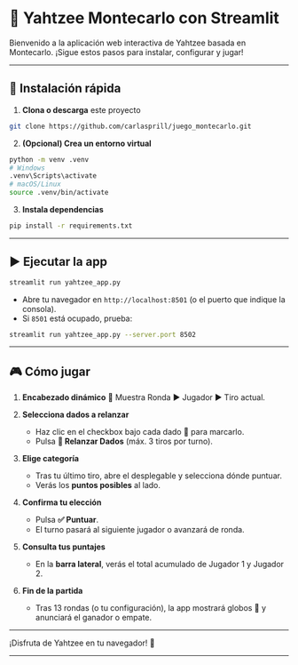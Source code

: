 # 🎲 Yahtzee Montecarlo con Streamlit

Bienvenido a la aplicación web interactiva de Yahtzee basada en Montecarlo. ¡Sigue estos pasos para instalar, configurar y jugar!

---

## 🚀 Instalación rápida

1. **Clona o descarga** este proyecto  
```bash
git clone https://github.com/carlasprill/juego_montecarlo.git
```

2. **(Opcional) Crea un entorno virtual**

```bash
python -m venv .venv
# Windows
.venv\Scripts\activate
# macOS/Linux
source .venv/bin/activate
```

3. **Instala dependencias**

```bash
pip install -r requirements.txt
```

---

## ▶️ Ejecutar la app

```bash
streamlit run yahtzee_app.py
```

* Abre tu navegador en `http://localhost:8501` (o el puerto que indique la consola).
* Si `8501` está ocupado, prueba:

```bash
streamlit run yahtzee_app.py --server.port 8502
```

---

## 🎮 Cómo jugar

1. **Encabezado dinámico**
   📄 Muestra Ronda ▶️ Jugador ▶️ Tiro actual.

2. **Selecciona dados a relanzar**

   * Haz clic en el checkbox bajo cada dado 🎲 para marcarlo.
   * Pulsa **🔁 Relanzar Dados** (máx. 3 tiros por turno).

3. **Elige categoría**

   * Tras tu último tiro, abre el desplegable y selecciona dónde puntuar.
   * Verás los **puntos posibles** al lado.

4. **Confirma tu elección**

   * Pulsa **✅ Puntuar**.
   * El turno pasará al siguiente jugador o avanzará de ronda.

5. **Consulta tus puntajes**

   * En la **barra lateral**, verás el total acumulado de Jugador 1 y Jugador 2.

6. **Fin de la partida**

   * Tras 13 rondas (o tu configuración), la app mostrará globos 🎈 y anunciará el ganador o empate.

---

¡Disfruta de Yahtzee en tu navegador! 🥳

---